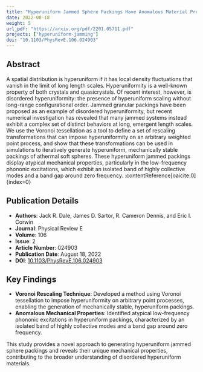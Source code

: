 ```yaml
---
title: "Hyperuniform Jammed Sphere Packings Have Anomalous Material Properties"
date: 2022-08-18
weight: 5
url_pdf: "https://arxiv.org/pdf/2201.05711.pdf"
projects: ["hyperuniform-jamming"]
doi: "10.1103/PhysRevE.106.024903"
---
```


## Abstract

A spatial distribution is hyperuniform if it has local density fluctuations that vanish in the limit of long length scales. Hyperuniformity is a well-known property of both crystals and quasicrystals. Of recent interest, however, is disordered hyperuniformity: the presence of hyperuniform scaling without long-range configurational order. Jammed granular packings have been proposed as an example of disordered hyperuniformity, but recent numerical investigation has revealed that many jammed systems instead exhibit a complex set of distinct behaviors at long, emergent length scales. We use the Voronoi tessellation as a tool to define a set of rescaling transformations that can impose hyperuniformity on an arbitrary weighted point process, and show that these transformations can be used in simulations to iteratively generate hyperuniform, mechanically stable packings of athermal soft spheres. These hyperuniform jammed packings display atypical mechanical properties, particularly in the low-frequency phononic excitations, which exhibit an isolated band of highly collective modes and a band gap around zero frequency. :contentReference[oaicite:0]{index=0}

## Publication Details

- **Authors**: Jack R. Dale, James D. Sartor, R. Cameron Dennis, and Eric I. Corwin
- **Journal**: Physical Review E
- **Volume**: 106
- **Issue**: 2
- **Article Number**: 024903
- **Publication Date**: August 18, 2022
- **DOI**: [10.1103/PhysRevE.106.024903](https://doi.org/10.1103/PhysRevE.106.024903)

## Key Findings

- **Voronoi Rescaling Technique**: Developed a method using Voronoi tessellation to impose hyperuniformity on arbitrary point processes, enabling the generation of mechanically stable, hyperuniform packings.
- **Anomalous Mechanical Properties**: Identified atypical low-frequency phononic excitations in hyperuniform packings, characterized by an isolated band of highly collective modes and a band gap around zero frequency.

This study provides a novel approach to generating hyperuniform jammed sphere packings and reveals their unique mechanical properties, contributing to the broader understanding of disordered hyperuniform materials.
